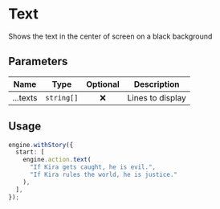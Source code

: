 # Text

Shows the text in the center of screen on a black background

## Parameters

|   Name   |    Type    | Optional |   Description    |
| :------: | :--------: | :------: | :--------------: |
| ...texts | `string[]` |    ❌    | Lines to display |

## Usage

```ts
engine.withStory({
  start: [
    engine.action.text(
      "If Kira gets caught, he is evil.",
      "If Kira rules the world, he is justice."
    ),
  ],
});
```
